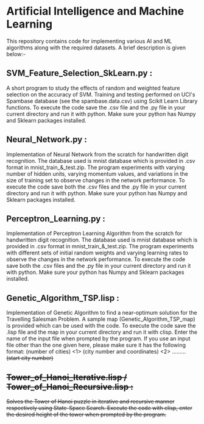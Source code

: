 # Artificial Intelligence and Machine Learning

This repository contains code for implementing various AI and ML algorithms along with the required datasets. A brief description is given below:-

## SVM_Feature_Selection_SkLearn.py :
A short program to study the effects of random and weighted feature selection on the accuracy of SVM. Training and testing performed on UCI's Spambase database (see the spambase.data.csv) using Scikit Learn Library functions. To execute the code save the .csv file and the .py file in your current directory and run it with python. Make sure your python has Numpy and Sklearn packages installed.

## Neural_Network.py : 
Implementation of Neural Network from the scratch for handwritten digit recognition. The database used is mnist database which is provided in .csv format in mnist_train_&_test.zip. The program experiments with varying number of hidden units, varying momentum values, and variations in the size of training set to observe changes in the network performance. To execute the code save both the .csv files and the .py file in your current directory and run it with python. Make sure your python has Numpy and Sklearn packages installed.

## Perceptron_Learning.py :
Implementation of Perceptron Learning Algorithm from the scratch for handwritten digit recognition. The database used is mnist database which is provided in .csv format in mnist_train_&_test.zip. The program experiments with different sets of initial random weights and varying learning rates to observe the changes in the network performance. To execute the code save both the .csv files and the .py file in your current directory and run it with python. Make sure your python has Numpy and Sklearn packages installed.

## Genetic_Algorithm_TSP.lisp :
Implementation of Genetic Algorithm to find a near-optimum solution for the Travelling Salesman Problem. A sample map (Genetic_Algorithm_TSP_map) is provided which can be used with the code. To execute the code save the .lisp file and the map in your current directory and run it with clisp. Enter the name of the input file when prompted by the program. If you use an input file other than the one given here, please make sure it has the following format:
<n>               (number of cities)
<1> <x1>  <y1>    (city number and coordinates)
<2> <x2>  <y2>
.........
<n> <xn>  <yn>
<s>               (start city number)

## Tower_of_Hanoi_Iterative.lisp / Tower_of_Hanoi_Recursive.lisp :
Solves the Tower of Hanoi puzzle in iterative and recursive manner respectively using State-Space Search. Execute the code with clisp, enter the desired height of the tower when prompted by the program.
